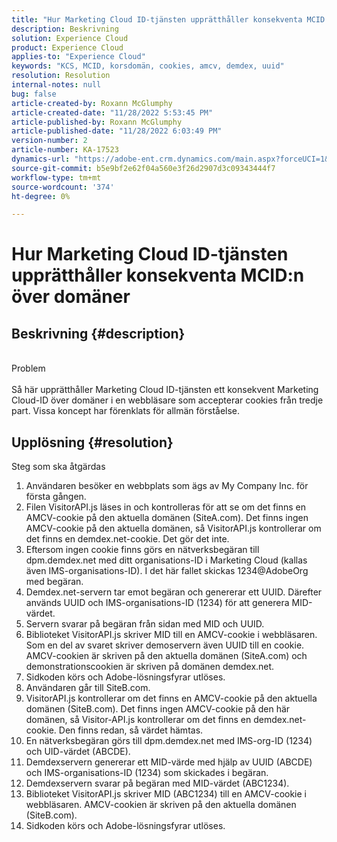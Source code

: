 ```yaml
---
title: "Hur Marketing Cloud ID-tjänsten upprätthåller konsekventa MCID:n över domäner"
description: Beskrivning
solution: Experience Cloud
product: Experience Cloud
applies-to: "Experience Cloud"
keywords: "KCS, MCID, korsdomän, cookies, amcv, demdex, uuid"
resolution: Resolution
internal-notes: null
bug: false
article-created-by: Roxann McGlumphy
article-created-date: "11/28/2022 5:53:45 PM"
article-published-by: Roxann McGlumphy
article-published-date: "11/28/2022 6:03:49 PM"
version-number: 2
article-number: KA-17523
dynamics-url: "https://adobe-ent.crm.dynamics.com/main.aspx?forceUCI=1&pagetype=entityrecord&etn=knowledgearticle&id=b923fd98-456f-ed11-9561-6045bd006079"
source-git-commit: b5e9bf2e62f04a560e3f26d2907d3c09343444f7
workflow-type: tm+mt
source-wordcount: '374'
ht-degree: 0%

---
```


# Hur Marketing Cloud ID-tjänsten upprätthåller konsekventa MCID:n över domäner

## Beskrivning {#description}

<br>Problem<br><br>
Så här upprätthåller Marketing Cloud ID-tjänsten ett konsekvent Marketing Cloud-ID över domäner i en webbläsare som accepterar cookies från tredje part. Vissa koncept har förenklats för allmän förståelse.


## Upplösning {#resolution}

Steg som ska åtgärdas<br>
1. Användaren besöker en webbplats som ägs av My Company Inc. för första gången.
2. Filen VisitorAPI.js läses in och kontrolleras för att se om det finns en AMCV-cookie på den aktuella domänen (SiteA.com). Det finns ingen AMCV-cookie på den aktuella domänen, så VisitorAPI.js kontrollerar om det finns en demdex.net-cookie. Det gör det inte.
3. Eftersom ingen cookie finns görs en nätverksbegäran till dpm.demdex.net med ditt organisations-ID i Marketing Cloud (kallas även IMS-organisations-ID). I det här fallet skickas 1234@AdobeOrg med begäran.
4. Demdex.net-servern tar emot begäran och genererar ett UUID. Därefter används UUID och IMS-organisations-ID (1234) för att generera MID-värdet.
5. Servern svarar på begäran från sidan med MID och UUID.
6. Biblioteket VisitorAPI.js skriver MID till en AMCV-cookie i webbläsaren. Som en del av svaret skriver demoservern även UUID till en cookie. AMCV-cookien är skriven på den aktuella domänen (SiteA.com) och demonstrationscookien är skriven på domänen demdex.net.
7. Sidkoden körs och Adobe-lösningsfyrar utlöses.
8. Användaren går till SiteB.com.
9. VisitorAPI.js kontrollerar om det finns en AMCV-cookie på den aktuella domänen (SiteB.com). Det finns ingen AMCV-cookie på den här domänen, så Visitor-API.js kontrollerar om det finns en demdex.net-cookie. Den finns redan, så värdet hämtas.
10. En nätverksbegäran görs till dpm.demdex.net med IMS-org-ID (1234) och UID-värdet (ABCDE).
11. Demdexservern genererar ett MID-värde med hjälp av UUID (ABCDE) och IMS-organisations-ID (1234) som skickades i begäran.
12. Demdexservern svarar på begäran med MID-värdet (ABC1234).
13. Biblioteket VisitorAPI.js skriver MID (ABC1234) till en AMCV-cookie i webbläsaren. AMCV-cookien är skriven på den aktuella domänen (SiteB.com).
14. Sidkoden körs och Adobe-lösningsfyrar utlöses.

